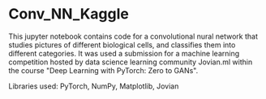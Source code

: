 # Conv_NN_Kaggle

This jupyter notebook contains code for a convolutional nural network that studies pictures of different biological cells, and classifies them into different categories. It was used a submission for a machine learning competition hosted by data science learning community Jovian.ml within the course "Deep Learning with PyTorch: Zero to GANs".

Libraries used: PyTorch, NumPy, Matplotlib, Jovian
